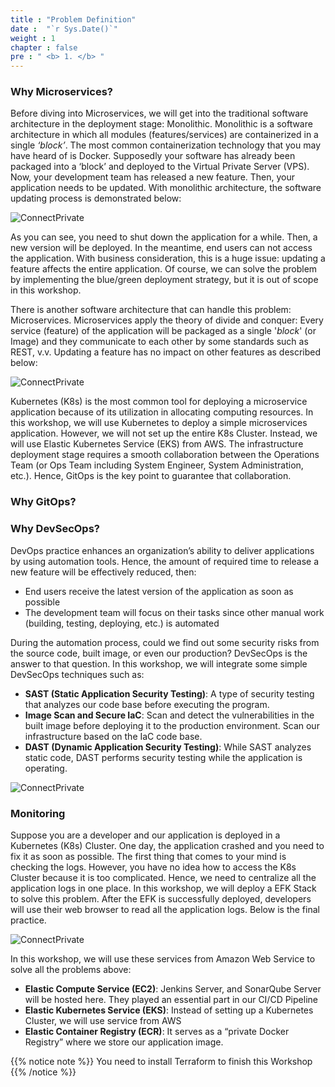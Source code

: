 ```yaml
---
title : "Problem Definition"
date :  "`r Sys.Date()`" 
weight : 1 
chapter : false
pre : " <b> 1. </b> "
---
```


### Why Microservices?

Before diving into Microservices, we will get into the traditional software architecture in the deployment stage: Monolithic. Monolithic is a software architecture in which all modules (features/services) are containerized in a single *‘block’*. The most common containerization technology that you may have heard of is Docker. Supposedly your software has already been packaged into a ‘block’ and deployed to the Virtual Private Server (VPS). Now, your development team has released a new feature. Then, your application needs to be updated. With monolithic architecture, the software updating process is demonstrated below:


![ConnectPrivate](/FCJ2024-Workshop2/images/1.Intro/Mono.gif) 

As you can see, you need to shut down the application for a while. Then, a new version will be deployed. In the meantime, end users can not access the application. With business consideration, this is a huge issue: updating a feature affects the entire application. Of course, we can solve the problem by implementing the blue/green deployment strategy, but it is out of scope in this workshop.

There is another software architecture that can handle this problem: Microservices. Microservices apply the theory of divide and conquer: Every service (feature) of the application will be packaged as a single '*block*' (or Image) and they communicate to each other by some standards such as REST, v.v. Updating a feature has no impact on other features as described below:

![ConnectPrivate](/FCJ2024-Workshop2/images/1.Intro/Micro.gif) 

Kubernetes (K8s) is the most common tool for deploying a microservice application because of its utilization in allocating computing resources. In this workshop, we will use Kubernetes to deploy a simple microservices application. However, we will not set up the entire K8s Cluster. Instead, we will use Elastic Kubernetes Service (EKS) from AWS. The infrastructure deployment stage requires a smooth collaboration between the Operations Team (or Ops Team including System Engineer, System Administration, etc.). Hence, GitOps is the key point to guarantee that collaboration. 

### Why GitOps?

### Why DevSecOps?

DevOps practice enhances an organization’s ability to deliver applications by using automation tools. Hence, the amount of required time to release a new feature will be effectively reduced, then:
- End users receive the latest version of the application as soon as possible
- The development team will focus on their tasks since other manual work (building, testing, deploying, etc.) is automated

During the automation process, could we find out some security risks from the source code, built image, or even our production? DevSecOps is the answer to that question. In this workshop, we will integrate some simple DevSecOps techniques such as:
- **SAST (Static Application Security Testing)**: A type of security testing that analyzes our code base before executing the program.
- **Image Scan and Secure IaC**: Scan and detect the vulnerabilities in the built image before deploying it to the production environment. Scan our infrastructure based on the IaC code base.
- **DAST (Dynamic Application Security Testing)**: While SAST analyzes static code, DAST performs security testing while the application is operating.

![ConnectPrivate](/FCJ2024-Workshop2/images/1.Intro/DevSecOps.gif) 

### Monitoring

Suppose you are a developer and our application is deployed in a Kubernetes (K8s) Cluster. One day, the application crashed and you need to fix it as soon as possible. The first thing that comes to your mind is checking the logs. However, you have no idea how to access the K8s Cluster because it is too complicated. Hence, we need to centralize all the application logs in one place. In this workshop, we will deploy a EFK Stack to solve this problem. After the EFK is successfully deployed, developers will use their web browser to read all the application logs. Below is the final practice.

![ConnectPrivate](/FCJ2024-Workshop2/images/1.Intro/Monitor.gif)

In this workshop, we will use these services from Amazon Web Service to solve all the problems above:

- **Elastic Compute Service (EC2)**: Jenkins Server, and SonarQube Server will be hosted here. They played an essential part in our CI/CD Pipeline
- **Elastic Kubernetes Service (EKS)**: Instead of setting up a Kubernetes Cluster, we will use service from AWS
- **Elastic Container Registry (ECR)**: It serves as a “private Docker Registry” where we store our application image.

{{% notice note %}}
You need to install Terraform to finish this Workshop
{{% /notice %}}